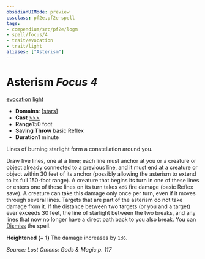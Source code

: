 ```yaml
---
obsidianUIMode: preview
cssclass: pf2e,pf2e-spell
tags:
- compendium/src/pf2e/logm
- spell/focus/4
- trait/evocation
- trait/light
aliases: ["Asterism"]
---
```

# Asterism *Focus 4*   
[evocation](../../rules/traits/evocation.md)  [light](../../rules/traits/light.md)  

- **Domains**: [[stars](../setting/domains.md#Stars)]
- **Cast** [>>>](../../rules/core-rulebook/chapter-9-playing-the-game.md#Actions "Three-Action") 
- **Range**150 foot
- **Saving Throw**  basic Reflex
- **Duration**1 minute

Lines of burning starlight form a constellation around you.

Draw five lines, one at a time; each line must anchor at you or a creature or object already connected to a previous line, and it must end at a creature or object within 30 feet of its anchor (possibly allowing the asterism to extend to its full 150-foot range). A creature that begins its turn in one of these lines or enters one of these lines on its turn takes `4d6` fire damage (basic Reflex save). A creature can take this damage only once per turn, even if it moves through several lines. Targets that are part of the asterism do not take damage from it. If the distance between two targets (or you and a target) ever exceeds 30 feet, the line of starlight between the two breaks, and any lines that now no longer have a direct path back to you also break. You can [Dismiss](../../rules/actions/dismiss.md) the spell.

**Heightened (+ 1)** The damage increases by `1d6`.

*Source: Lost Omens: Gods & Magic p. 117*
